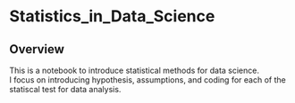 # Statistics_in_Data_Science

## Overview
This is a notebook to introduce statistical methods for data science.  
I focus on introducing hypothesis, assumptions, and coding for each of the statiscal test for data analysis. 
